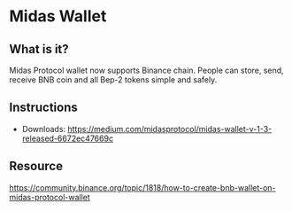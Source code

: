 # Midas Wallet

## What is it?

Midas Protocol wallet now supports Binance chain. People can store, send, receive BNB coin and all Bep-2 tokens simple and safely.

## Instructions

* Downloads: https://medium.com/midasprotocol/midas-wallet-v-1-3-released-6672ec47669c

## Resource

<https://community.binance.org/topic/1818/how-to-create-bnb-wallet-on-midas-protocol-wallet>

